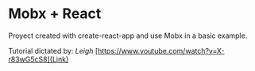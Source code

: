 # Mobx + React

Proyect created with create-react-app and use Mobx in a basic example.

Tutorial dictated by: *Leigh*
[https://www.youtube.com/watch?v=X-r83wG5cS8](Link)
